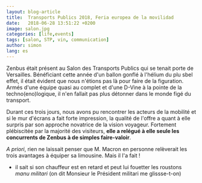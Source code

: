 ```yaml
---
layout: blog-article
title:  Transports Publics 2018, Feria europea de la movilidad
date:   2018-06-28 13:51:22 +0200
image: salon.jpg
categories: [life,events]
tags: [salon, STP, vin, communication]
author: simon
lang: es
---
```

Zenbus était présent au Salon des Transports Publics qui se tenait porte de Versailles. Bénéficiant cette année d'un ballon gonflé à l'hélium du plu sbel effet, il était évident que nous n'étions pas là pour faire de la figuration. Armés d'une équipe quasi au complet et d'une D-Vine à la pointe de la techno(eno)logique, il n'en fallait pas plus détonner dans le monde figé du transport.

Durant ces trois jours, nous avons pu rencontrer les acteurs de la mobilité et si le mur d'écrans a fait forte impression, la qualité de l'offre a quant à elle surpris par son approche novatrice de la vision voyageur. Fortement plébiscitée par la majorité des visiteurs, **elle a relégué à elle seule les concurrents de Zenbus à de simples faire-valoir**.

*A priori*, rien ne laissait penser que M. Macron en personne relèverait les trois avantages à équiper sa limousine. Mais il l'a fait !

*   il sait si son chauffeur est en retard et peut lui fouetter les roustons *manu militari* (on dit Monsieur le Président militari me glissse-t-on)